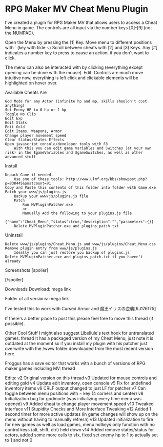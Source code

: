 RPG Maker MV Cheat Menu Plugin
==============================

I've created a plugin for RPG Maker MV that allows users to access a Cheat Menu in game. The controls are all input via the number keys [0]-[9] (not the NUMPAD).

Open the Menu by pressing the [1] Key.
Move menu to different positions with ` (key with tilde ~)
Scroll between cheats with [2] and [3] Keys.
Any [#] indicates a number key to press to cause an action, if you don't want to click.

The menu can also be interacted with by clicking (everything except opening can be done with the mouse).
Edit: Controls are much move intuitive now, everything is left click and clickable elements will be highlighted on hover over.

Available Cheats Are

    God Mode for any Actor (infinite hp and mp, skills shouldn't cost anything)
    Set Enemy HP to 0 hp or 1 hp
    Toggle No Clip
    Edit Exp
    Edit Stats
    Edit Gold
    Edit Items, Weapons, Armor
    Change player movement speed
    Clear Status/States Effects
    Open javascript console/developer tools with F8
        With this you can edit game Variables and Switches (at your own risk) in the $gameVariables and $gameSwitches, as well as other advanced stuff

Install

    Unpack Game if needed.
        Use one of these tools: http://www.ulmf.org/bbs/showpost.php?p=830445&postcount=91
    Copy and Paste this contents of this folder into folder with Game.exe
    Patch your www/js/plugins.js
        Backup your www/js/plugins.js file
        Patch
            Run MVPluginPatcher.exe
            or
            Manually Add the following to your plugins.js file
            {"name":"Cheat_Menu","status":true,"description":"","parameters":{}}
        Delete MVPluginPatcher.exe and plugins_patch.txt


Uninstall

    Delete www/js/plugins/Cheat_Menu.js and www/js/plugins/Cheat_Menu.css
    Remove plugin entry from www/js/plugins.js
        Ideally you can just restore you backup of plugins.js
    Delete MVPluginPatcher.exe and plugins_patch.txt if you haven't already


Screenshots
[spoiler]



[/spoiler]

Downloads
Download: mega link

Folder of all versions: mega link

I've tested this to work with Cursed Armor and 魔王イリスの逆襲[RJ176175]

If there's a better place to post this please feel free to move this thread (if possible).

Other Cool Stuff
I might also suggest Libellule's text hook for untranslated games: thread
It has a packaged version of my Cheat Menu, just note it is outdated at the moment so if you install my plugin with his patcher just overwrite with the /www folder downloaded from the most recent version here.

Froggus has a save editor that works with a bunch of versions of RPG maker games including MV: thread

Edits:
v2 Original version on this thread
v3 Updated for mouse controls and editing gold
v4 Update edit inventory, open console
v5 Fix for undefined inventory items
v6 CRLF output changed to just LF for patcher
v7 Can toggle between menu positions with ~ key (4 corners and center)
v8 Initialization bug for godmode (was initializing every time menu was opened)
v9 Added cheat to change player movement speed
v10 Tweaked interface
v11 Stupidity Checks and More Interface Tweaking
v12 Added 1 second timer for more active updates (in game changes will show up on the menu without having to manually refresh)
v13 Updated initialization to fire for new games as well as load games, menu hotkeys only function with no control keys (alt, shift, ctrl) held down
v14 Added remove states/status for actors, added some more calls to sfx, fixed set enemy hp to 1 to actually set to 1 and not 0